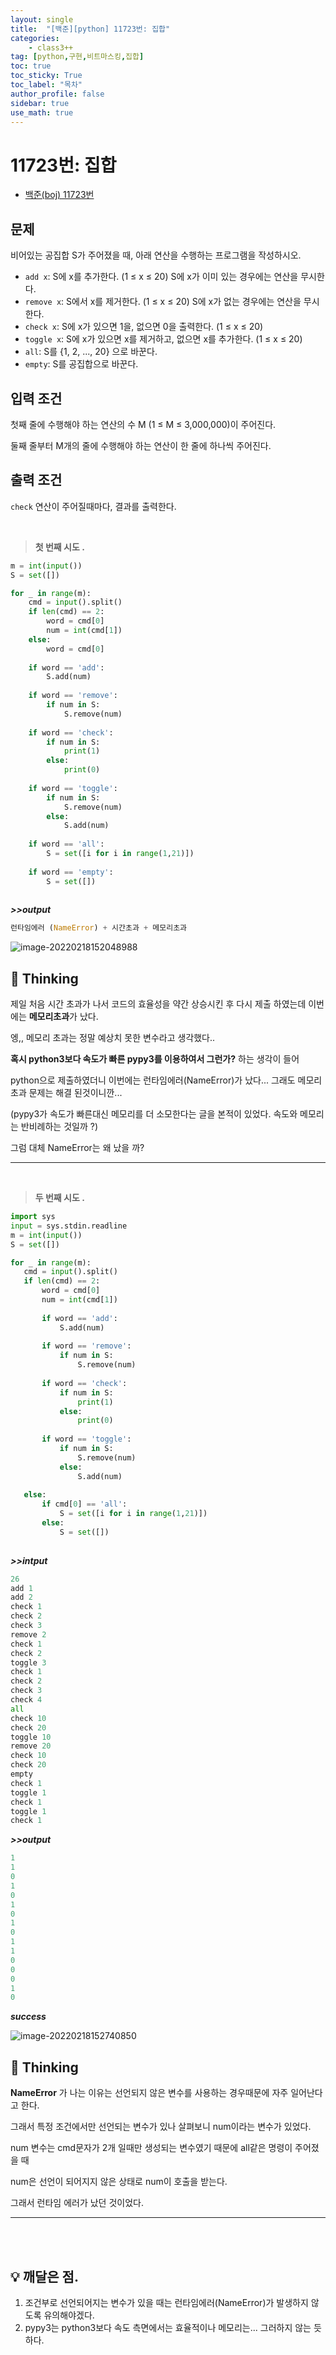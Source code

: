 ```yaml
---
layout: single
title:  "[백준][python] 11723번: 집합"
categories: 
    - class3++
tag: [python,구현,비트마스킹,집합]
toc: true
toc_sticky: True
toc_label: "목차"
author_profile: false
sidebar: true
use_math: true
---
```


# 11723번: 집합

* [백준(boj) 11723번](https://www.acmicpc.net/problem/11723)

## 문제

비어있는 공집합 S가 주어졌을 때, 아래 연산을 수행하는 프로그램을 작성하시오.

- `add x`: S에 x를 추가한다. (1 ≤ x ≤ 20) S에 x가 이미 있는 경우에는 연산을 무시한다.
- `remove x`: S에서 x를 제거한다. (1 ≤ x ≤ 20) S에 x가 없는 경우에는 연산을 무시한다.
- `check x`: S에 x가 있으면 1을, 없으면 0을 출력한다. (1 ≤ x ≤ 20)
- `toggle x`: S에 x가 있으면 x를 제거하고, 없으면 x를 추가한다. (1 ≤ x ≤ 20)
- `all`: S를 {1, 2, ..., 20} 으로 바꾼다.
- `empty`: S를 공집합으로 바꾼다. 

## 입력 조건

첫째 줄에 수행해야 하는 연산의 수 M (1 ≤ M ≤ 3,000,000)이 주어진다.

둘째 줄부터 M개의 줄에 수행해야 하는 연산이 한 줄에 하나씩 주어진다.



## 출력 조건

`check` 연산이 주어질때마다, 결과를 출력한다.

<br/>

> **첫 번째 시도 .**

 ```python
 m = int(input())
 S = set([])
 
 for _ in range(m):
     cmd = input().split()
     if len(cmd) == 2:
         word = cmd[0]
         num = int(cmd[1])
     else:
         word = cmd[0]
     
     if word == 'add':
         S.add(num)
     
     if word == 'remove':
         if num in S:
             S.remove(num)
     
     if word == 'check':
         if num in S:
             print(1)
         else:
             print(0)
     
     if word == 'toggle':
         if num in S:
             S.remove(num)
         else:
             S.add(num)
     
     if word == 'all':
         S = set([i for i in range(1,21)])
     
     if word == 'empty':
         S = set([])
         
 ```

 ***>>output***

 ```python
 런타임에러 (NameError) + 시간초과 + 메모리초과
 ```

![image-20220218152048988]({{geunskoo.github.io}}/images/2022-02-18-boj-11723/image-20220218152048988.png)

## 🌝 Thinking

제일 처음 시간 초과가 나서 코드의 효율성을 약간 상승시킨 후 다시 제출 하였는데 이번에는 **메모리초과**가 났다.

엥,, 메모리 초과는 정말 예상치 못한 변수라고 생각했다.. 

**혹시 python3보다 속도가 빠른 pypy3를 이용하여서 그런가?** 하는 생각이 들어

python으로 제출하였더니 이번에는 런타임에러(NameError)가 났다... 그래도 메모리초과 문제는 해결 된것이니깐...

(pypy3가 속도가 빠른대신 메모리를 더 소모한다는 글을 본적이 있었다. 속도와 메모리는 반비례하는 것일까 ?)

그럼 대체 NameError는 왜 났을 까?

---

<br/>

> **두 번째 시도 .**

 ```python
import sys
input = sys.stdin.readline
m = int(input())
S = set([])

for _ in range(m):
    cmd = input().split()
    if len(cmd) == 2:
        word = cmd[0]
        num = int(cmd[1])
        
        if word == 'add':
            S.add(num)
    
        if word == 'remove':
            if num in S:
                S.remove(num)
    
        if word == 'check':
            if num in S:
                print(1)
            else:
                print(0)
    
        if word == 'toggle':
            if num in S:
                S.remove(num)
            else:
                S.add(num)
        
    else:
        if cmd[0] == 'all':
            S = set([i for i in range(1,21)])
        else:
            S = set([])
   
 ```

 ***>>intput***

```python
26
add 1
add 2
check 1
check 2
check 3
remove 2
check 1
check 2
toggle 3
check 1
check 2
check 3
check 4
all
check 10
check 20
toggle 10
remove 20
check 10
check 20
empty
check 1
toggle 1
check 1
toggle 1
check 1
```

 ***>>output***

 ```python
1
1
0
1
0
1
0
1
0
1
1
0
0
0
1
0
 ```

***success***

![image-20220218152740850]({{geunskoo.github.io}}/images/2022-02-18-boj-11723/image-20220218152740850.png)

## 🌝 Thinking

**NameError** 가 나는 이유는 선언되지 않은 변수를 사용하는 경우때문에 자주 일어난다고 한다.

그래서 특정 조건에서만 선언되는 변수가 있나 살펴보니 num이라는 변수가 있었다.

num 변수는 cmd문자가 2개 일때만 생성되는 변수였기 때문에 all같은 명령이 주어졌을 때 

num은 선언이 되어지지 않은 상태로 num이 호출을 받는다. 

그래서 런타임 에러가 났던 것이었다.

***

<br/>

<br/>

## 💡 깨달은 점.

1. 조건부로 선언되어지는 변수가 있을 때는 런타임에러(NameError)가 발생하지 않도록 유의해야겠다.
1. pypy3는 python3보다 속도 측면에서는 효율적이나 메모리는... 그러하지 않는 듯 하다.
